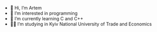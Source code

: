 - 👋 Hi, I’m Artem
- 👀 I’m interested in programming 
- 🌱 I’m currently learning C and C++
- 👨‍🎓 I’m studying in Kyiv National University of Trade and Economics

<!---
artembikmaiev/artembikmaiev is a ✨ special ✨ repository because its `README.md` (this file) appears on your GitHub profile.
You can click the Preview link to take a look at your changes.
--->

